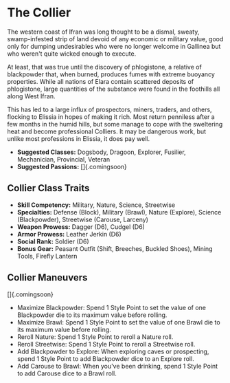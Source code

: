 # The Collier

The western coast of Ifran was long thought to be a dismal, sweaty, swamp-infested strip of 
land devoid of any economic or military value, good only for dumping undesirables who were 
no longer welcome in Gallinea but who weren't quite wicked enough to execute.

At least, that was true until the discovery of phlogistone, a relative of blackpowder that, 
when burned, produces fumes with extreme buoyancy properties. While all nations of Elara contain 
scattered deposits of phlogistone, large quantities of the substance were found in the foothills 
all along West Ifran.

This has led to a large influx of prospectors, miners, traders, and others, flocking to Elissia in 
hopes of making it rich. Most return penniless after a few months in the humid hills, but some 
manage to cope with the sweltering heat and become professional Colliers. It may be dangerous work, 
but unlike most professions in Elissia, it does pay well.

  - **Suggested Classes:** Dogsbody, Dragoon, Explorer, Fusilier, Mechanician, Provincial, Veteran
  - **Suggested Passions:** []{.comingsoon}

## Collier Class Traits

  - **Skill Competency:** Military, Nature, Science, Streetwise
  - **Specialties:** Defense (Block), Military (Brawl), Nature (Explore), Science (Blackpowder), Streetwise (Carouse, Larceny)
  - **Weapon Prowess:** Dagger (D6), Cudgel (D6)
  - **Armor Prowess:** Leather Jerkin (D6)
  - **Social Rank:** Soldier (D6)
  - **Bonus Gear:** Peasant Outfit (Shift, Breeches, Buckled Shoes), Mining Tools, Firefly Lantern

## Collier Maneuvers

[]{.comingsoon}

  - Maximize Blackpowder: Spend 1 Style Point to set the value of one Blackpowder die to its maximum value before rolling.
  - Maximize Brawl: Spend 1 Style Point to set the value of one Brawl die to its maximum value before rolling.
  - Reroll Nature: Spend 1 Style Point to reroll a Nature roll.
  - Reroll Streetwise: Spend 1 Style Point to reroll a Streetwise roll.
  - Add Blackpowder to Explore: When exploring caves or prospecting, spend 1 Style Point to add Blackpowder dice to an Explore roll.
  - Add Carouse to Brawl: When you've been drinking, spend 1 Style Point to add Carouse dice to a Brawl roll.

